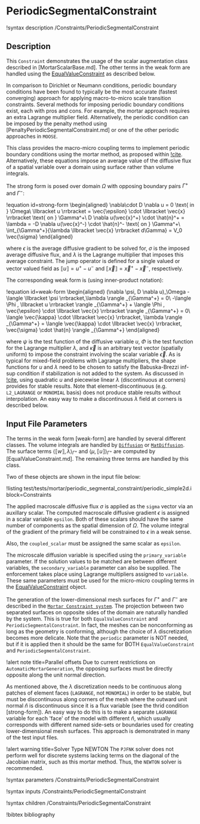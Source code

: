 # PeriodicSegmentalConstraint

!syntax description /Constraints/PeriodicSegmentalConstraint

## Description

This `Constraint` demonstrates the usage of the scalar augmentation class described in [MortarScalarBase.md].
The other terms in the weak form are handled using the [EqualValueConstraint](/EqualValueConstraint.md)
as described below.

In comparison to Dirichlet or Neumann conditions, periodic boundary conditions have been found
to typically be the most accurate (fastest converging) approach for applying macro-to-micro scale
transition constraints.
Several methods for imposing periodic boundary conditions exist, each with pros and cons.
For example, the mortar approach requires an extra Lagrange multiplier field.
Alternatively, the periodic condition can be imposed by the penalty method using [PenaltyPeriodicSegmentalConstraint.md] or one of the other periodic approaches in `MOOSE`.

This class provides the macro-micro coupling terms to implement periodic boundary conditions
using the mortar method, as proposed within [!cite](reis_mortar_2014). Alternatively, these
equations impose an average value of the diffusive flux of a spatial variable over a domain
using surface rather than volume integrals.

The strong form is posed over domain $\Omega$ with opposing boundary pairs $\Gamma^+$
and $\Gamma^-$:

!equation id=strong-form
\begin{aligned}
  \nabla\cdot D \nabla u = 0 \text{ in } \Omega\\
  \llbracket u \rrbracket = \vec{\epsilon} \cdot \llbracket \vec{x} \rrbracket \text{ on } \Gamma^+\\
  D \nabla u(\vec{x}^+) \cdot \hat{n}^+ = \lambda = -D \nabla u(\vec{x}^-) \cdot \hat{n}^- \text{ on } \Gamma^+\\
  \int_{\Gamma^+}{\lambda \llbracket \vec{x} \rrbracket d\Gamma} = V_0 \vec{\sigma}
\end{aligned}

where $\epsilon$ is the average diffusive gradient to be solved for,
$\sigma$ is the imposed average diffusive flux, and $\lambda$ is the
Lagrange multiplier that imposes this average constraint.
The jump operator is defined for a single valued or vector valued field
as $\llbracket u \rrbracket = u^{+} - u^{-}$ and
$\llbracket \vec{x} \rrbracket = \vec{x}^{+} - \vec{x}^{-}$, respectively.

The corresponding weak form is (using inner-product notation):

!equation id=weak-form
\begin{aligned}
  (\nabla \psi, D \nabla u)_\Omega - \langle \llbracket \psi \rrbracket,\lambda \rangle _{\Gamma^+} = 0\\
  -\langle \Phi , \llbracket u \rrbracket \rangle _{\Gamma^+} + \langle \Phi , \vec{\epsilon} \cdot \llbracket \vec{x} \rrbracket \rangle _{\Gamma^+} = 0\\
  \langle \vec{\kappa} \cdot \llbracket \vec{x} \rrbracket, \lambda \rangle _{\Gamma^+} = \langle \vec{\kappa} \cdot \llbracket \vec{x} \rrbracket, \vec{\sigma} \cdot \hat{n} \rangle _{\Gamma^+}
\end{aligned}

where $\psi$ is the test function of the diffusive variable $u$, $\Phi$ is the test function
for the Lagrange multiplier $\lambda$, and $\vec{\kappa}$ is an arbitrary test vector (spatially uniform)
to impose the constraint involving the scalar variable $\vec{\epsilon}$.
As is typical for mixed-field problems with Lagrange multipliers, the shape functions for
$u$ and $\lambda$ need to be chosen to satisfy the Babuska-Brezzi inf-sup condition if
stabilization is not added to the system. As discussed in [!cite](reis_mortar_2014),
using quadratic $u$ and piecewise linear $\lambda$ (discontinuous at corners) provides
for stable results. Note that element-discontinuous (e.g. `L2_LAGRANGE` or `MONOMIAL` basis)
does not produce stable results without interpolation. An easy way to make a discontinuous
$\lambda$ field at corners is described below.

## Input File Parameters

The terms in the weak form [weak-form] are handled by several different classes.
The volume integrals are handled by [`Diffusion`](source/kernels/Diffusion.md) or
[`MatDiffusion`](source/kernels/MatDiffusion.md). The surface terms
$\langle \llbracket w \rrbracket,\lambda \rangle _{\Gamma^+}$ and
$\langle \mu , \llbracket u \rrbracket \rangle _{\Gamma^+}$ are computed by
[EqualValueConstraint.md]. The remaining three terms are handled by this class.

Two of these objects are shown in the input file below:

!listing test/tests/mortar/periodic_segmental_constraint/periodic_simple2d.i block=Constraints

The applied macroscale diffusive flux $\sigma$ is applied as the `sigma` vector via an auxillary
scalar. The computed macroscale diffusive gradient $\epsilon$ is assigned in a scalar variable `epsilon`.
Both of these scalars should have the same number of components as the spatial dimension of $\Omega$.
The volume integral of the gradient of the primary field will be constrained to $\epsilon$
in a weak sense.

Also, the `coupled_scalar` must be assigned the same scalar as `epsilon`.

The microscale diffusion variable is specified using the `primary_variable` parameter.
If the solution values to be matched are between different variables, the
`secondary_variable` parameter can also be supplied.
The enforcement takes place using Lagrange multipliers assigned to `variable`.
These same parameters must be used for the micro-micro coupling terms
in the [EqualValueConstraint](/EqualValueConstraint.md) object.

The generation of the lower-dimensional mesh surfaces for $\Gamma^+$ and $\Gamma^-$
are described in the [`Mortar Constraint system`](syntax/Constraints/index.md). The
projection between two separated surfaces on opposite sides of the domain are naturally
handled by the system. This is true for both `EqualValueConstraint` and
`PeriodicSegmentalConstraint`. In fact, the meshes can be nonconforming as long as
the geometry is conforming, although the choice of $\lambda$ discretization becomes
more delicate. Note that the `periodic` parameter is NOT needed, but if it is applied
then it should be the same for BOTH `EqualValueConstraint` and
`PeriodicSegmentalConstraint`.

!alert note title=Parallel offsets
Due to current restrictions on `AutomaticMortarGeneration`, the opposing surfaces must be
directly opposite along the unit normal direction.

As mentioned above, the $\lambda$ discretization needs to be continuous along patches
of element faces (`LAGRANGE`, not `MONOMIAL`) in order to be stable, but must be discontinuous along
corners of the mesh where the outward unit normal $\hat{n}$ is discontinuous since it is
a flux variable (see the thrid condition [strong-form]). An easy way to do this is to make a
separate `LAGRANGE` variable for each 'face' of the model with different $\hat{n}$, which
usually corresponds with different named side-sets or boundaries used for creating
lower-dimensional mesh surfaces. This approach is demonstrated in many of the test input files.

!alert warning title=Solver Type NEWTON
The `PJFNK` solver does not perform well for discrete systems lacking terms on the diagonal
of the Jacobian matrix, such as this mortar method. Thus, the `NEWTON` solver is recommended.

!syntax parameters /Constraints/PeriodicSegmentalConstraint

!syntax inputs /Constraints/PeriodicSegmentalConstraint

!syntax children /Constraints/PeriodicSegmentalConstraint

!bibtex bibliography

